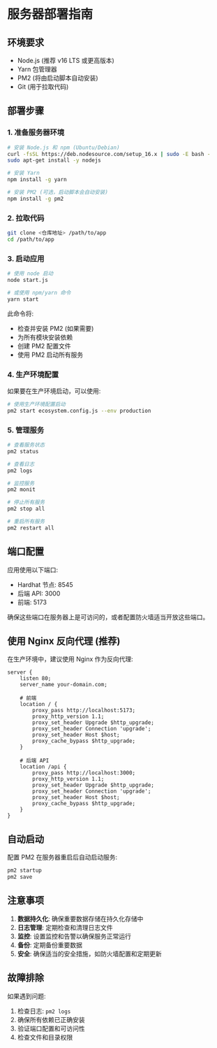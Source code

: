 # 服务器部署指南

## 环境要求

- Node.js (推荐 v16 LTS 或更高版本)
- Yarn 包管理器
- PM2 (将由启动脚本自动安装)
- Git (用于拉取代码)

## 部署步骤

### 1. 准备服务器环境

```bash
# 安装 Node.js 和 npm (Ubuntu/Debian)
curl -fsSL https://deb.nodesource.com/setup_16.x | sudo -E bash -
sudo apt-get install -y nodejs

# 安装 Yarn
npm install -g yarn

# 安装 PM2 (可选，启动脚本会自动安装)
npm install -g pm2
```

### 2. 拉取代码

```bash
git clone <仓库地址> /path/to/app
cd /path/to/app
```

### 3. 启动应用

```bash
# 使用 node 启动
node start.js

# 或使用 npm/yarn 命令
yarn start
```

此命令将:
- 检查并安装 PM2 (如果需要)
- 为所有模块安装依赖
- 创建 PM2 配置文件
- 使用 PM2 启动所有服务

### 4. 生产环境配置

如果要在生产环境启动，可以使用:

```bash
# 使用生产环境配置启动
pm2 start ecosystem.config.js --env production
```

### 5. 管理服务

```bash
# 查看服务状态
pm2 status

# 查看日志
pm2 logs

# 监控服务
pm2 monit

# 停止所有服务
pm2 stop all

# 重启所有服务
pm2 restart all
```

## 端口配置

应用使用以下端口:
- Hardhat 节点: 8545
- 后端 API: 3000
- 前端: 5173

确保这些端口在服务器上是可访问的，或者配置防火墙适当开放这些端口。

## 使用 Nginx 反向代理 (推荐)

在生产环境中，建议使用 Nginx 作为反向代理:

```nginx
server {
    listen 80;
    server_name your-domain.com;

    # 前端
    location / {
        proxy_pass http://localhost:5173;
        proxy_http_version 1.1;
        proxy_set_header Upgrade $http_upgrade;
        proxy_set_header Connection 'upgrade';
        proxy_set_header Host $host;
        proxy_cache_bypass $http_upgrade;
    }

    # 后端 API
    location /api {
        proxy_pass http://localhost:3000;
        proxy_http_version 1.1;
        proxy_set_header Upgrade $http_upgrade;
        proxy_set_header Connection 'upgrade';
        proxy_set_header Host $host;
        proxy_cache_bypass $http_upgrade;
    }
}
```

## 自动启动

配置 PM2 在服务器重启后自动启动服务:

```bash
pm2 startup
pm2 save
```

## 注意事项

1. **数据持久化**: 确保重要数据存储在持久化存储中
2. **日志管理**: 定期检查和清理日志文件
3. **监控**: 设置监控和告警以确保服务正常运行
4. **备份**: 定期备份重要数据
5. **安全**: 确保适当的安全措施，如防火墙配置和定期更新

## 故障排除

如果遇到问题:

1. 检查日志: `pm2 logs`
2. 确保所有依赖已正确安装
3. 验证端口配置和可访问性
4. 检查文件和目录权限